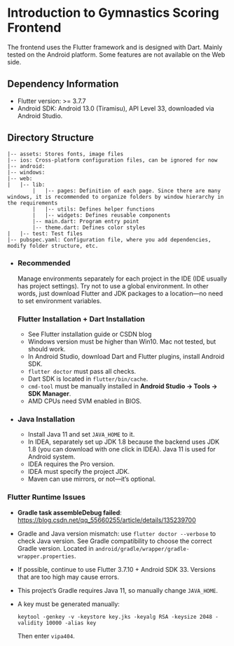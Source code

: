 # Introduction to Gymnastics Scoring Frontend

The frontend uses the Flutter framework and is designed with Dart.
 Mainly tested on the Android platform. Some features are not available on the Web side.

## Dependency Information

- Flutter version: >= 3.7.7
- Android SDK: Android 13.0 (Tiramisu), API Level 33, downloaded via Android Studio.

## Directory Structure

```
|-- assets: Stores fonts, image files
|-- ios: Cross-platform configuration files, can be ignored for now
|-- android:
|-- windows:
|-- web:
|   |-- lib:
        |   |-- pages: Definition of each page. Since there are many windows, it is recommended to organize folders by window hierarchy in the requirements
        |   |-- utils: Defines helper functions
        |   |-- widgets: Defines reusable components
        |-- main.dart: Program entry point
        |-- theme.dart: Defines color styles
|   |-- test: Test files
|-- pubspec.yaml: Configuration file, where you add dependencies, modify folder structure, etc.

```

- ### Recommended

  Manage environments separately for each project in the IDE (IDE usually has project settings). Try not to use a global environment. In other words, just download Flutter and JDK packages to a location—no need to set environment variables.

  ### Flutter Installation + Dart Installation

  - See Flutter installation guide or CSDN blog
  - Windows version must be higher than Win10. Mac not tested, but should work.
  - In Android Studio, download Dart and Flutter plugins, install Android SDK.
  - `flutter doctor` must pass all checks.
  - Dart SDK is located in `flutter/bin/cache`.
  - `cmd-tool` must be manually installed in **Android Studio → Tools → SDK Manager**.
  - AMD CPUs need SVM enabled in BIOS.

- ### Java Installation

  - Install Java 11 and set `JAVA_HOME` to it.
  - In IDEA, separately set up JDK 1.8 because the backend uses JDK 1.8 (you can download with one click in IDEA). Java 11 is used for Android system.
  - IDEA requires the Pro version.
  - IDEA must specify the project JDK.
  - Maven can use mirrors, or not—it’s optional.

### Flutter Runtime Issues

- **Gradle task assembleDebug failed**: https://blog.csdn.net/qq_55660255/article/details/135239700

- Gradle and Java version mismatch: use `flutter doctor --verbose` to check Java version. See Gradle compatibility to choose the correct Gradle version. Located in `android/gradle/wrapper/gradle-wrapper.properties`.

- If possible, continue to use Flutter 3.7.10 + Android SDK 33. Versions that are too high may cause errors.

- This project’s Gradle requires Java 11, so manually change `JAVA_HOME`.

- A key must be generated manually:

  ```
  keytool -genkey -v -keystore key.jks -keyalg RSA -keysize 2048 -validity 10000 -alias key
  ```

  Then enter `vipa404`.
